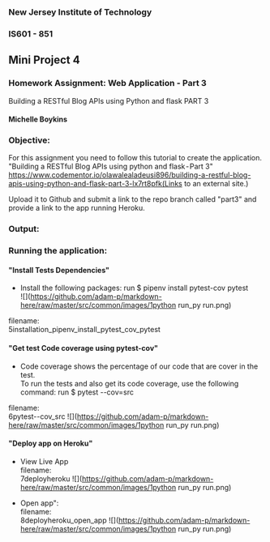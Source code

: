 ### New Jersey Institute of Technology
### IS601 - 851
## Mini Project 4
### Homework Assignment:  Web Application - Part 3
Building a RESTful Blog APIs using Python and flask  PART 3
#### Michelle Boykins


### Objective:

For this assignment you need to follow this tutorial to create the application.
"Building a RESTful Blog APIs using python and flask - Part 3"
https://www.codementor.io/olawalealadeusi896/building-a-restful-blog-apis-using-python-and-flask-part-3-lx7rt8pfk(Links to an external site.)

Upload it to Github and submit a link to the repo branch called "part3" and provide a link to the app running Heroku.


### Output:
### Running the application:

#### "Install Tests Dependencies"    
* Install the following packages:  run  $ pipenv install pytest-cov pytest   
![](https://github.com/adam-p/markdown-here/raw/master/src/common/images/1python run_py run.png)

filename:  
5installation_pipenv_install_pytest_cov_pytest  

#### "Get test Code coverage using pytest-cov"  
* Code coverage shows the percentage of our code that are cover in the test.  
To run the tests and also get its code coverage, use the following command: run $ pytest --cov=src  

filename:  
6pytest--cov_src
![](https://github.com/adam-p/markdown-here/raw/master/src/common/images/1python run_py run.png)

#### "Deploy app on Heroku"  
* View Live App  
filename:  
7deployheroku
![](https://github.com/adam-p/markdown-here/raw/master/src/common/images/1python run_py run.png)

* Open app":   
filename:  
8deployheroku_open_app
![](https://github.com/adam-p/markdown-here/raw/master/src/common/images/1python run_py run.png)









